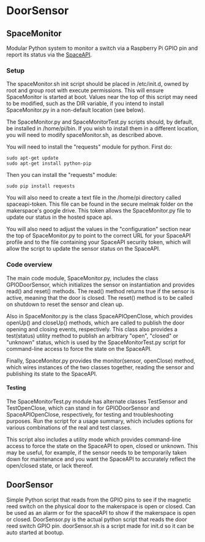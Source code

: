 DoorSensor
==========

## SpaceMonitor

Modular Python system to monitor a switch via a Raspberry Pi GPIO pin and
report its status via the [SpaceAPI](http://spaceapi.net/).

### Setup

The spaceMonitor.sh init script should be placed in /etc/init.d, owned by root
and group root with execute permissions.  This will ensure SpaceMonitor is
started at boot.  Values near the top of this script may need to be modified,
such as the DIR variable, if you intend to install SpaceMonitor.py in a
non-default location (see below).

The SpaceMonitor.py and SpaceMonitorTest.py scripts should, by default, be
installed in /home/pi/bin.  If you wish to install them in a different
location, you will need to modify spaceMonitor.sh, as described above.

You will need to install the "requests" module for python.
First do:  
```
sudo apt-get update
sudo apt-get install python-pip
```
Then you can install the "requests" module:
```
sudo pip install requests
```

You will also need to create a text file in the /home/pi directory called spaceapi-token.  This file can be found in the secure melmak folder on the makerspace's google drive.  This token allows the SpaceMonitor.py file to update our status in the hosted space api.

You will also need to adjust the values in the "configuration" section near
the top of SpaceMonitor.py to point to the correct URL for your SpaceAPI
profile and to the file containing your SpaceAPI security token, which will
allow the script to update the sensor status on the SpaceAPI.

### Code overview

The main code module, SpaceMonitor.py, includes the class GPIODoorSensor,
which initializes the sensor on instantiation and provides read() and reset()
methods.  The read() method returns true if the sensor is active, meaning that
the door is closed.  The reset() method is to be called on shutdown to reset
the sensor and clean up.

Also in SpaceMonitor.py is the class SpaceAPIOpenClose, which provides
openUp() and closeUp() methods, which are called to publish the door opening
and closing events, respectively.  This class also provides a test(status)
utility method to publish an arbitrary "open", "closed" or "unknown" status,
which is used by the SpaceMonitorTest.py script for command-line access to
force the state on the SpaceAPI.

Finally, SpaceMonitor.py provides the monitor(sensor, openClose) method, which
wires instances of the two classes together, reading the sensor and publishing
its state to the SpaceAPI.

#### Testing

The SpaceMonitorTest.py module has alternate classes TestSensor and
TestOpenClose, which can stand in for GPIODoorSensor and SpaceAPIOpenClose,
respectively, for testing and troubleshooting purposes.  Run the script for a
usage summary, which includes options for various combinations of the real and
test classes.

This script also includes a utility mode which provides command-line access to
force the state on the SpaceAPI to open, closed or unknown.  This may be
useful, for example, if the sensor needs to be temporarily taken down for
maintenance and you want the SpaceAPI to accurately reflect the open/closed
state, or lack thereof.

## DoorSensor

Simple Python script that reads from the GPIO pins to see if the magnetic reed switch on the physical door to the makerspace is open or closed.  Can be used as an alarm or for the spaceAPI to show if the makerspace is open or closed.
DoorSensor.py is the actual python script that reads the door reed switch GPIO pin.
doorSensor.sh is a script made for init.d so it can be auto started at bootup.
